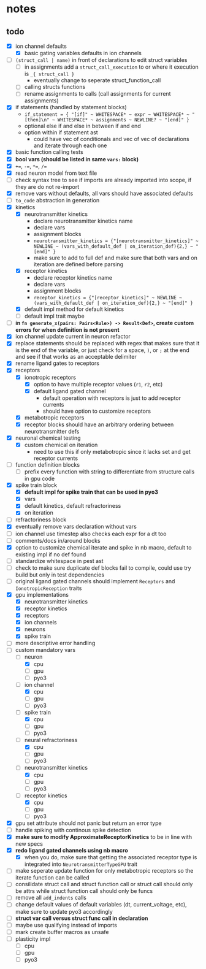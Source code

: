 # notes

## todo

- [x] ion channel defaults
  - [x] basic gating variables defaults in ion channels
- [ ] `(struct_call | name)` in front of declarations to edit struct variables
  - [ ] in assignments add a `struct_call_execution` to or where it execution is `_{ struct_call }`
    - eventually change to seperate struct_function_call
  - [ ] calling structs functions
  - [ ] rename assignments to calls (call assignments for current assignments)
- [x] if statements (handled by statement blocks)
  - `if_statement = { "[if]" ~ WHITESPACE* ~ expr ~ WHITESPACE* ~ "[then]\n" ~ WHITESPACE* ~ assignments ~ NEWLINE? ~ "[end]" }`
  - optional else if and else in between if and end
  - option within if statement ast
    - could have vec of conditionals and vec of vec of declarations and iterate through each one
- [x] basic function calling tests
- [x] **bool vars (should be listed in same `vars:` block)**
- [x] `+=`, `-=`, `*=`, `/=`
- [x] read neuron model from text file
- [ ] check syntax tree to see if imports are already imported into scope, if they are do not re-import
- [x] remove vars without defaults, all vars should have associated defaults
- [ ] `to_code` abstraction in generation
- [x] kinetics
  - [x] neurotransmitter kinetics
    - declare neurotransmitter kinetics name
    - declare vars
    - assignment blocks
    - `neurotransmitter_kinetics = {"[neurotransmitter_kinetics]" ~ NEWLINE ~ (vars_with_default_def | on_iteration_def){2,} ~ "[end]" }`
    - make sure to add to full def and make sure that both vars and on iteration are defined before parsing
  - [x] receptor kinetics
    - declare receptor kinetics name
    - declare vars
    - assignment blocks
    - `receptor_kinetics = {"[receptor_kinetics]" ~ NEWLINE ~ (vars_with_default_def | on_iteration_def){2,} ~ "[end]" }`
  - [x] default impl method for default kinetics
  - [ ] default impl trait maybe
- [ ] **in `fn generate_x(pairs: Pairs<Rule>) -> Result<Def>`, create custom errors for when definition is not present**
- [x] ion channel update current in neuron refactor
- [x] replace statements should be replaced with regex that makes sure that it is the end of the variable, or just check for a space, `)`, or `;` at the end and see if that works as an acceptable delimiter
- [x] rename ligand gates to receptors
- [x] receptors
  - [x] ionotropic receptors
    - [x] option to have multiple receptor values (`r1`, `r2`, etc)
    - [x] default ligand gated channel
      - default operation with receptors is just to add receptor currents
      - should have option to customize receptors
  - [x] metabotropic receptors
  - [x] receptor blocks should have an arbitrary ordering between neurotransmitter defs
- [x] neuronal chemical testing
  - [x] custom chemical on iteration
    - need to use this if only metabotropic since it lacks set and get receptor currents
- [ ] function definition blocks
  - [ ] prefix every function with string to differentiate from structure calls in gpu code
- [x] spike train block
  - [x] **default impl for spike train that can be used in pyo3**
  - [x] vars
  - [x] default kinetics, default refractoriness
  - [x] on iteration
- [ ] refractoriness block
- [x] eventually remove vars declaration without vars
- [ ] ion channel use timestep also checks each expr for a dt too
- [ ] comments/docs in/around blocks
- [x] option to customize chemical iterate and spike in nb macro, default to existing impl if no def found
- [ ] standardize whitespace in pest ast
- [ ] check to make sure duplicate def blocks fail to compile, could use try build but only in test dependencies
- [ ] original ligand gated channels should implement `Receptors` and `IonotropicReception` traits
- [x] gpu implementations
  - [x] neurotransmitter kinetics
  - [x] receptor kinetics
  - [x] receptors
  - [x] ion channels
  - [x] neurons
  - [x] spike train
- [ ] more descriptive error handling
- [ ] custom mandatory vars
  - [ ] neuron
    - [x] cpu
    - [ ] gpu
    - [ ] pyo3
  - [ ] ion channel
    - [x] cpu
    - [ ] gpu
    - [ ] pyo3
  - [ ] spike train
    - [x] cpu
    - [ ] gpu
    - [ ] pyo3
  - [ ] neural refractoriness
    - [x] cpu
    - [ ] gpu
    - [ ] pyo3
  - [ ] neurotransmitter kinetics
    - [x] cpu
    - [ ] gpu
    - [ ] pyo3
  - [ ] receptor kinetics
    - [x] cpu
    - [ ] gpu
    - [ ] pyo3
- [x] gpu set attribute should not panic but return an error type
- [ ] handle spiking with continous spike detection
- [x] **make sure to modify ApproximateReceptorKinetics** to be in line with new specs
- [x] **redo ligand gated channels using nb macro**
  - [x] when you do, make sure that getting the associated receptor type is integrated into `NeurotransmitterTypeGPU` trait
- [ ] make seperate update function for only metabotropic receptors so the iterate function can be called
- [ ] consilidate struct call and struct function call or struct call should only be attrs while struct function call should only be funcs
- [ ] remove all `add_indents` calls
- [ ] change default values of default variables (dt, current_voltage, etc), make sure to update pyo3 accordingly
- [ ] **struct var call versus struct func call in declaration**
- [ ] maybe use qualifying instead of imports
- [ ] mark create buffer macros as unsafe
- [ ] plasticity impl
  - [ ] cpu
  - [ ] gpu
  - [ ] pyo3
